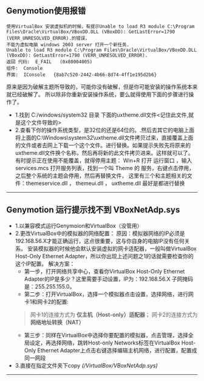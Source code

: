 
## Genymotion使用报错
	使用VirtualBox 安装虚拟机的时候，有提示Unable to load R3 module C:\Program Files\Oracle\VirtualBox/VBoxDD.DLL (VBoxDD): GetLastError=1790 (VERR_UNRESOLVED_ERROR).的错误，
	不能为虚拟电脑 windows 2003 server 打开一个新任务.
	Unable to load R3 module C:\Program Files\Oracle\VirtualBox/VBoxDD.DLL (VBoxDD): GetLastError=1790 (VERR_UNRESOLVED_ERROR).
	返回 代码:  E_FAIL   (0x80004005)
	组件:  Console
	界面:  IConsole   {8ab7c520-2442-4b66-8d74-4ff1e195d2b6}
原来是因为破解主题所导致的，可能你没有破解，但是你可能安装的操作系统本来就已经破解了。 所以除非你重新安装操作系统，要么就得使用下面的步骤进行操作了。

-	1.找到 C:/windows/system32 目录 下面的uxtheme.dll文件<记住此文件,就是这个文件导致的>
-	2.查看下你的操作系统类型，是32位的还是64位的。.然后去其它的电脑上面将上面的C:\Windows\system32\uxtheme.dll文件拷贝过来，直接覆盖上面的文件或者去网上下载一个这个文件。进行替换。如果提示失败先将原来的uxtheme.dll文件换个名称，然后再将新的此文件拷贝进来。这样就可以了。
有时提示正在使用不能覆盖，就得停用主题：
 Win+R 打开 运行窗口 ，输入 services.mcs 打开服务列表，找到一个叫 Theme 的 服务，右键点击停用，之后整个系统的主题会停用，然后再替换文件，
 这里有三个和主题相关的文件：themeservice.dll ， themeui.dll ， uxtheme.dll 最好是都进行替换

 ----------------
 
## Genymotion 运行提示找不到 **VBoxNetAdp.sys**
-	1.以兼容模式运行Genymoion和VirtualBox（没管用）
-	2.更改VirtualBox中的模拟器的网络配置：
	原因：模拟器网络的IP必须是192.168.56.X才能正确运行，这点很重要，这与你自身的电脑IP没有任何关系。
安装模拟器的时候他会默认安装虚拟的网卡适配器，一般叫做VirtualBox Host-Only Ethernet Adapter，所以你出现上述问题之1的话就需要检查你的这个IP配置。
	解决方案：
    *    第一步，打开网络共享中心，查看你VirtualBox Host-Only Ethernet Adapter的IP是多少？这里需要手动设置，IP为：192.168.56.X  子网掩码是：255.255.155.0。
	*	第二步：打开VirtualBox，选择一个模拟器点击设置，选择网络，进行网卡1和网卡2的配置:
	>网卡1的连接方式为 **仅主机（Host-only）适配器**；
	>网卡2的连接方式为 **网络地址转换（NAT）**
	*	第三步：同样在VirtualBox中选择你要配置的模拟器，点击管理，选择全局设定，再选择网络，跳转Host-only Networks标签在VirtualBox Host-Only Ethernet Adapter上点击右键选择编辑主机网络，进行配置，配置成同一网段
-	3.直接在指定文件夹下copy *(/VirtualBox/VBoxNetAdp.sys)*

----------------

